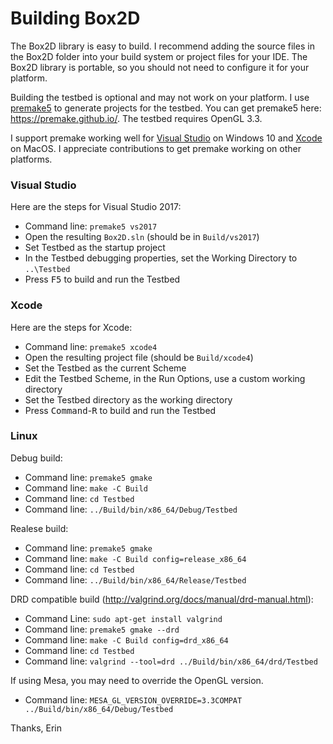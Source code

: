 # Building Box2D

The Box2D library is easy to build. I recommend adding the source files in the Box2D folder into your build system or project files for your IDE. The Box2D library is portable, so you should not need to configure it for your platform.

Building the testbed is optional and may not work on your platform. I use [premake5](https://premake.github.io/) to generate projects for the testbed. You can get premake5 here: https://premake.github.io/. The testbed requires OpenGL 3.3.

I support premake working well for [Visual Studio](https://www.visualstudio.com) on Windows 10 and [Xcode](https://developer.apple.com/xcode/) on MacOS. I appreciate contributions to get premake working on other platforms.

### Visual Studio
Here are the steps for Visual Studio 2017:
- Command line: `premake5 vs2017`
- Open the resulting `Box2D.sln` (should be in `Build/vs2017`)
- Set Testbed as the startup project
- In the Testbed debugging properties, set the Working Directory to `..\Testbed`
- Press <kbd>F5</kbd> to build and run the Testbed

### Xcode
Here are the steps for Xcode:
- Command line: `premake5 xcode4`
- Open the resulting project file (should be `Build/xcode4`)
- Set the Testbed as the current Scheme
- Edit the Testbed Scheme, in the Run Options, use a custom working directory
- Set the Testbed directory as the working directory
- Press <kbd>Command</kbd>-<kbd>R</kbd> to build and run the Testbed

### Linux
Debug build:
- Command line: `premake5 gmake`
- Command line: `make -C Build`
- Command line: `cd Testbed`
- Command line: `../Build/bin/x86_64/Debug/Testbed`

Realese build:
- Command line: `premake5 gmake`
- Command line: `make -C Build config=release_x86_64`
- Command line: `cd Testbed`
- Command line: `../Build/bin/x86_64/Release/Testbed`

DRD compatible build (http://valgrind.org/docs/manual/drd-manual.html):
- Command Line: `sudo apt-get install valgrind`
- Command line: `premake5 gmake --drd`
- Command line: `make -C Build config=drd_x86_64`
- Command line: `cd Testbed`
- Command line: `valgrind --tool=drd ../Build/bin/x86_64/drd/Testbed`

If using Mesa, you may need to override the OpenGL version.
- Command line: `MESA_GL_VERSION_OVERRIDE=3.3COMPAT ../Build/bin/x86_64/Debug/Testbed`

Thanks,
Erin
